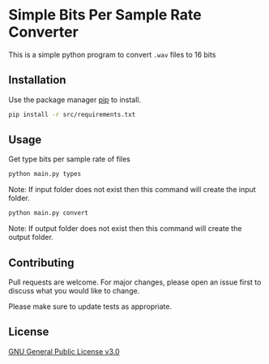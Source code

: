 # Simple Bits Per Sample Rate Converter

This is a simple python program to convert `.wav` files to 16 bits

## Installation

Use the package manager [pip](https://pip.pypa.io/en/stable/) to install.

```bash
pip install -r src/requirements.txt
```

## Usage

Get type bits per sample rate of files

```bash
python main.py types
```
Note: If input folder does not exist then this command will create the input folder.


```bash
python main.py convert
```
Note: If output folder does not exist then this command will create the output folder.

## Contributing

Pull requests are welcome. For major changes, please open an issue first
to discuss what you would like to change.

Please make sure to update tests as appropriate.

## License

[GNU General Public License v3.0](https://choosealicense.com/licenses/gpl-3.0/)